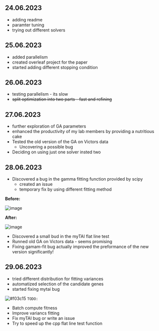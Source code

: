 ## 24.06.2023
- adding readme
- paramter tuning
- trying out different solvers
  
## 25.06.2023
- added parallelism
- created overleaf project for the paper
- started adding different stopping condition

## 26.06.2023
- testing parallelism - its slow
-  <s>split optimization into two parts - fast and refining</s>

## 27.06.2023
- further exploration of GA parameters
- enhanced the productivity of my lab members by providing a nutritious cake
- Tested the old version of the GA on Victors data
  - Uncovering a possible bug
- Deciding on using just one solver insted two
  
## 28.06.2023
- Discovered a bug in the gamma fitting function provided by scipy
  - created an issue
  - temporary fix by using different fitting method
    
**Before:**

 ![image](https://github.com/lavakin/ga_for_hourglass/assets/76702901/32463344-149d-444c-aef4-e374b8b94943)
 
**After:**

![image](https://github.com/lavakin/ga_for_hourglass/assets/76702901/d7d4274c-5259-46f0-8e86-7e993df89fd0)

- Discovered a small bud in the myTAI flat line test
- Runned old GA on Victors data - seems promising
- Fixing gamam-fit bug actually improved the preformance of the new version significantly!

## 29.06.2023
- tried different distribution for fitting variances
- automatized selection of the candidate genes
- started fixing mytai bug

![#f03c15](https://placehold.co/15x15/f03c15/f03c15.png) `TODO:`
- Batch compute fitness
- Improve variancs fitting
- Fix myTAI bug or write an issue
- Try to speed up the cpp flat line test function  
